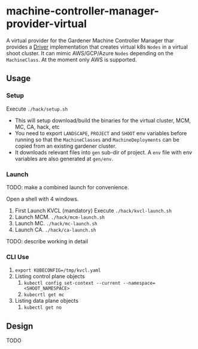 # machine-controller-manager-provider-virtual

A virtual provider for the Gardener Machine Controller Manager thar provides a [Driver](https://github.com/gardener/machine-controller-manager/blob/f73366907e5c7a6c7b6fe2dad846ad6b646986db/pkg/util/provider/driver/driver.go#L17) implementation that creates virtual k8s `Nodes` in a virtual shoot cluster. It can mimic AWS/GCP/Azure `Nodes` depending on the `MachineClass`. At the moment only AWS is supported.

## Usage

### Setup 
Execute `./hack/setup.sh`

- This will setup download/build the binaries for the virtual cluster, MCM, MC, CA, hack, etc
- You need to export `LANDSCAPE`, `PROJECT` and `SHOOT` env variables before running so that the `MachineClasses` and `MachineDeployments` can be copied from an existing gardener cluster.
- It downloads relevant files into `gen` sub-dir of project. A `env` file with env variables are also generated at `gen/env`.

### Launch

TODO: make a combined launch for convenience.

Open a shell with 4 windows.
1. First Launch KVCL (mandatory) Execute `./hack/kvcl-launch.sh`
1. Launch MCM. `./hack/mcm-launch.sh`
1. Launch MC. `./hack/mc-launch.sh`
1. Launch CA. `./hack/ca-launch.sh`


TODO: describe working in detail

### CLI Use

1. `export KUBECONFIG=/tmp/kvcl.yaml`
2. Listing control plane objects
   1. `kubectl config set-context --current --namespace=<SHOOT_NAMESPACE>`
   2. `kubecrtl get mc`
3. Listing data plane objects
   1. `kubectl get no`

## Design

TODO
